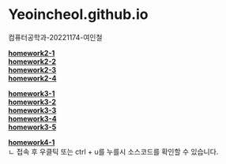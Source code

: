 # Yeoincheol.github.io
컴퓨터공학과-20221174-여인철

[**homework2-1**](https://Yeoincheol.github.io/homework2-1.html)<br>
[**homework2-2**](https://Yeoincheol.github.io/homework2-2.html)<br>
[**homework2-3**](https://Yeoincheol.github.io/homework2-3.html)<br>
[**homework2-4**](https://Yeoincheol.github.io/homework2-4.html)<br>

[**homework3-1**](https://Yeoincheol.github.io/homework3-1.jpg)<br>
[**homework3-2**](https://Yeoincheol.github.io/homework3-2.jpg)<br>
[**homework3-3**](https://Yeoincheol.github.io/homework3-3.jpg)<br>
[**homework3-4**](https://Yeoincheol.github.io/homework3-4.jpg)<br>
[**homework3-5**](https://Yeoincheol.github.io/homework3-5.html)<br>

[**homework4-1**](https://Yeoincheol.github.io/homework4-1.html)<br>
ㄴ 접속 후 우클틱 또는 ctrl + u를 누를시 소스코드를 확인할 수 있습니다.

